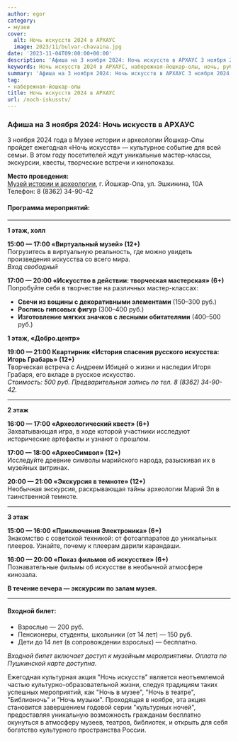 ```yaml
---
author: egor
category:
- музеи
cover:
  alt: Ночь искусств 2024 в АРХАУС
  image: 2023/11/bulvar-chavaina.jpg
date: '2023-11-04T09:00:00+00:00'
description: 'Афиша на 3 ноября 2024: Ночь искусств в АРХАУС 3 ноября 2024 года в Музее истории и археологии Йошкар-Олы пройдет ежегодная «Ночь искусств» — культурное...'
keywords: Ночь искусств 2024 в АРХАУС, набережная-йошкар-олы, ночь, руб, этаж, искусств, археологии, ноября, 2024, музее, истории, йошкар, ежегодная, мастер, экскурсии, музей, 8362
summary: 'Афиша на 3 ноября 2024: Ночь искусств в АРХАУС 3 ноября 2024 года в Музее истории и археологии Йошкар-Олы пройдет ежегодная «Ночь искусств» — культурное...'
tag:
- набережная-йошкар-олы
title: Ночь искусств 2024 в АРХАУС
url: /noch-iskusstv/
---
```


### Афиша на 3 ноября 2024: Ночь искусств в АРХАУС

3 ноября 2024 года в Музее истории и археологии Йошкар-Олы пройдет ежегодная «Ночь искусств» — культурное событие для всей семьи. В этом году посетителей ждут уникальные мастер-классы, экскурсии, квесты, творческие встречи и кинопоказы.

**Место проведения:**  
[Музей истории и археологии](/arhaus/), г. Йошкар-Ола, ул. Эшкинина, 10А  
Телефон: 8 (8362) 34-90-42

#### Программа мероприятий:

* * *

**1 этаж, холл**

**15:00 — 17:00 «Виртуальный музей» (12+)**  
Погрузитесь в виртуальную реальность, где можно увидеть произведения искусства со всего мира.  
_Вход свободный_

**17:00 — 20:00 «Искусство в действии: творческая мастерская» (6+)**  
Попробуйте себя в творчестве на различных мастер-классах:

- **Свечи из вощины с декоративными элементами** (150–300 руб.)
- **Роспись гипсовых фигур** (300–400 руб.)
- **Изготовление мягких значков с лесными обитателями** (400–500 руб.)

**1 этаж, «Добро.центр»**

**19:00 — 21:00 Квартирник «История спасения русского искусства: Игорь Грабарь» (12+)**  
Творческая встреча с Андреем Ибицей о жизни и наследии Игоря Грабаря, его вкладе в русское искусство.  
_Стоимость: 500 руб. Предварительная запись по тел. 8 (8362) 34-90-42._

* * *

**2 этаж**

**16:00 — 17:00 «Археологический квест» (6+)**  
Захватывающая игра, в ходе которой участники исследуют исторические артефакты и узнают о прошлом.

**17:00 — 18:00 «АрхеоСимвол» (12+)**  
Исследуйте древние символы марийского народа, разыскивая их в музейных витринах.

**20:00 — 21:00 «Экскурсия в темноте» (12+)**  
Необычная экскурсия, раскрывающая тайны археологии Марий Эл в таинственной темноте.

* * *

**3 этаж**

**15:00 — 16:00 «Приключения Электроника» (6+)**  
Знакомство с советской техникой: от фотоаппаратов до уникальных плееров. Узнайте, почему к плеерам дарили карандаши.

**16:00 — 20:00 «Показ фильмов об искусстве» (6+)**  
Познавательные фильмы об искусстве в необычной атмосфере кинозала.

**В течение вечера — экскурсии по залам музея.**

* * *

#### Входной билет:

- Взрослые — 200 руб.
- Пенсионеры, студенты, школьники (от 14 лет) — 150 руб.
- Дети до 14 лет (в сопровождении взрослых) — бесплатно.

_Входной билет включает доступ к музейным мероприятиям. Оплата по Пушкинской карте доступна._

Ежегодная культурная акция "Ночь искусств" является неотъемлемой частью культурно-образовательной жизни, следуя традициям таких успешных мероприятий, как "Ночь в музее", "Ночь в театре", "Библионочь" и "Ночь музыки". Проходящая в ноябре, эта акция становится завершением годовой серии "культурных ночей", предоставляя уникальную возможность гражданам бесплатно окунуться в атмосферу музеев, театров, библиотек, и открыть для себя богатство культурного пространства России.
